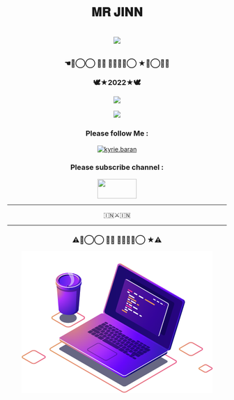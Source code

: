 <h1 align="center">𝐌𝐑 𝐉𝐈𝐍𝐍
<p>
<img src= "https://camo.githubusercontent.com/71b837571c48af3aa60a73dbc9d5936aa359d78efbfa8a6743cbbbc16b80ef4d/68747470733a2f2f63646e2e646973636f72646170702e636f6d2f6174746163686d656e74732f3830353930323039333930363630383138362f3830353931333937323533353539303932322f74656e6f722e676966"/>
</p>
<h3 align="center">☚✮⃝⃝ 𝐌𝐑 𝐉𝐈𝐍𝐍⃝ ★≛⃝🧞‍♂️</h4>
<h3 align="center">🕊️★2022★🕊️</h4> 
</p>
</p>
<div align="center">
  <img src=https://www.linkpicture.com/q/PicsArt_03-12-10.51.40.png>
<p>
<img src= "https://camo.githubusercontent.com/71b837571c48af3aa60a73dbc9d5936aa359d78efbfa8a6743cbbbc16b80ef4d/68747470733a2f2f63646e2e646973636f72646170702e636f6d2f6174746163686d656e74732f3830353930323039333930363630383138362f3830353931333937323533353539303932322f74656e6f722e676966"/>
</p>

<h3 align="left"͢✮⃝⃝ 𝐌𝐑 𝐉𝐈𝐍𝐍⃝ ★͢:</h3>

<h3 align="center">Please follow Me :</h3>
<p align="center">
<a href="https://instagram.com/mr__alvin_07?utm_medium=copy_link" target="blank"><img align="center" src="https://cdn.jsdelivr.net/npm/simple-icons@3.0.1/icons/instagram.svg" alt="kyrie.baran" height="50" width="60" /></a>
</p>

<h3 align="center">Please subscribe channel :</h4>
<p align="center">
<a href="https://youtube.com/channel/UCrSi_WwYSHVJ5fsrqFNUPZg" target="blank"><img align="center" src="https://upload.wikimedia.org/wikipedia/commons/thumb/e/e1/Logo_of_YouTube_%282015-2017%29.svg/1200px-Logo_of_YouTube_%282015-2017%29.svg.png" height="45" width="90" /></a>
</p>

--------
🇮🇳⚔️🇮🇳

<!--
**alvinbaby/alvinbaby** is a ✨ _special_ ✨ repository because its `README.md` (this file) appears on your GitHub profile.

Here are some ideas to get you started:

- 🔭 I’m currently working on ...
- 🌱 I’m currently learning ...
- 👯 I’m looking to collaborate on ...
- 🤔 I’m looking for help with ...
- 💬 Ask me about ...
- 📫 How to reach me: ...
- 😄 Pronouns: ...
- ⚡ Fun fact: ...
-->
----
### ⚠️✮⃝⃝ 𝐌𝐑 𝐉𝐈𝐍𝐍⃝ ★⚠️

<div align="center">
  <img src=computer-.png>
<p>
